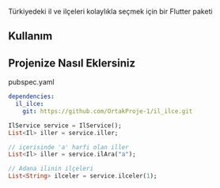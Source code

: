 <!-- 
This README describes the package. If you publish this package to pub.dev,
this README's contents appear on the landing page for your package.

For information about how to write a good package README, see the guide for
[writing package pages](https://dart.dev/guides/libraries/writing-package-pages). 

For general information about developing packages, see the Dart guide for
[creating packages](https://dart.dev/guides/libraries/create-library-packages)
and the Flutter guide for
[developing packages and plugins](https://flutter.dev/developing-packages). 
-->

Türkiyedeki il ve ilçeleri kolaylıkla seçmek için bir Flutter paketi

## Kullanım

## Projenize Nasıl Eklersiniz
pubspec.yaml
``` yaml
dependencies:
  il_ilce:
    git: https://github.com/OrtakProje-1/il_ilce.git

```


```dart
IlService service = IlService();
List<Il> iller = service.iller;

// içerisinde 'a' harfi olan iller
List<Il> iller = service.ilAra("a");

// Adana ilinin ilçeleri
List<String> ilceler = service.ilceler(1);

```
